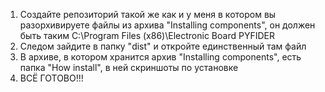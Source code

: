 1) Создайте репозиторий такой же как и у меня в котором вы разорхивируете файлы из архива "Installing components", он должен быть таким C:\Program Files (x86)\Electronic Board PYFIDER
2) Следом зайдите в папку "dist" и откройте единственный там файл
3) В архиве, в котором хранится архив "Installing components", есть папка "How install", в ней скриншоты по установке
4) ВСЁ ГОТОВО!!!
